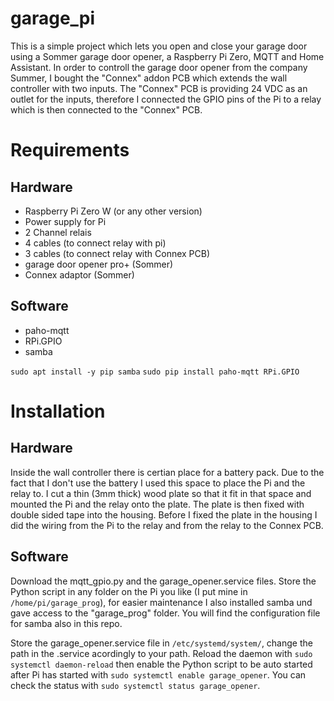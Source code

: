 # garage_pi

This is a simple project which lets you open and close your garage door using a Sommer garage door opener, a Raspberry Pi Zero, MQTT and Home Assistant.
In order to controll the garage door opener from the company Summer, I bought the "Connex" addon PCB which extends the wall controller with two inputs. The "Connex" PCB is providing 24 VDC as an outlet for the inputs, therefore I connected the GPIO pins of the Pi to a relay which is then connected to the "Connex" PCB. 

# Requirements
## Hardware
* Raspberry Pi Zero W (or any other version)
* Power supply for Pi
* 2 Channel relais
* 4 cables (to connect relay with pi)
* 3 cables (to connect relay with Connex PCB)
* garage door opener pro+ (Sommer)
* Connex adaptor (Sommer)

## Software
* paho-mqtt
* RPi.GPIO
* samba

`sudo apt install -y pip samba` `sudo pip install paho-mqtt RPi.GPIO`

# Installation
## Hardware

Inside the wall controller there is certian place for a battery pack. Due to the fact that I don't use the battery I used this space to place the Pi and the relay to. I cut a thin (3mm thick) wood plate so that it fit in that space and mounted the Pi and the relay onto the plate. The plate is then fixed with double sided tape into the housing. Before I fixed the plate in the housing I did the wiring from the Pi to the relay and from the relay to the Connex PCB.

## Software
Download the mqtt_gpio.py and the garage_opener.service files. Store the Python script in any folder on the Pi you like (I put mine in `/home/pi/garage_prog`), for easier maintenance I also installed samba und gave access to the "garage_prog" folder. You will find the configuration file for samba also in this repo. 

Store the garage_opener.service file in `/etc/systemd/system/`, change the path in the .service acordingly to your path. Reload the daemon with `sudo systemctl daemon-reload` then enable the Python script to be auto started after Pi has started with `sudo systemctl enable garage_opener`. You can check the status with `sudo systemctl status garage_opener`.
